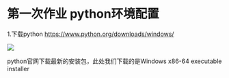 # 第一次作业 python环境配置

1.下载python  https://www.python.org/downloads/windows/

![](https://imgkr2.cn-bj.ufileos.com/c00e3aba-d9a9-4cec-9b71-b8af87dbbc76.png?UCloudPublicKey=TOKEN_8d8b72be-579a-4e83-bfd0-5f6ce1546f13&Signature=sy2fBH1bIeZ6gFVe%252BVrf1WuOqrk%253D&Expires=1603772348)


python官网下载最新的安装包，此处我们下载的是Windows x86-64 executable installer
